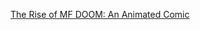 ---
layout: post
wordpress_id: 1753
wordpress_url: http://noesbueno.com/archives/1753
date: '2014-10-25 09:29:13 -0500'
date_gmt: '2014-10-25 14:29:13 -0500'
body: |
  <p><a href="http://www.redbullmusicacademy.com/magazine/mf-doom-comic">The Rise of MF DOOM: An Animated Comic</a></p>
---